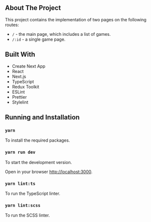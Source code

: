 ## About The Project

This project contains the implementation of two pages on the following routes:

- `/` - the main page, which includes a list of games.
- `/:id` - a single game page.

## Built With

- Create Next App
- React
- Next.js
- TypeScript
- Redux Toolkit
- ESLint
- Prettier
- Stylelint

## Running and Installation

### `yarn`

To install the required packages.

### `yarn run dev`

To start the development version.

Open in your browser [http://localhost:3000](http://localhost:3000).

### `yarn lint:ts`

To run the TypeScript linter.

### `yarn lint:scss`

To run the SCSS linter.
